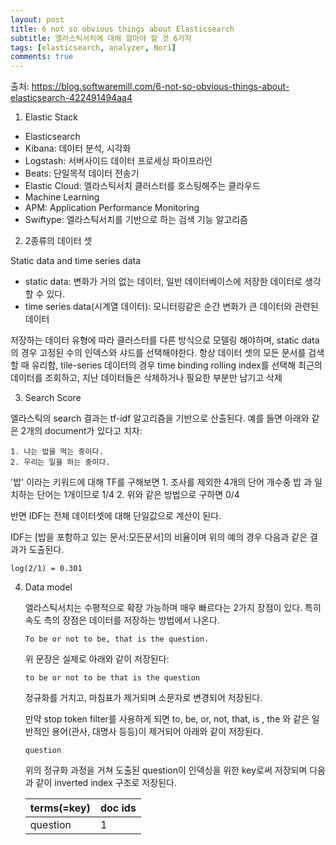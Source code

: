```yaml
---
layout: post
title: 6 not so obvious things about Elasticsearch
subtitle: 엘라스틱서치에 대해 알아야 할 것 6가지
tags: [elasticsearch, analyzer, Nori]
comments: true
---
```


출처: https://blog.softwaremill.com/6-not-so-obvious-things-about-elasticsearch-422491494aa4

1. Elastic Stack
  - Elasticsearch
  - Kibana: 데이터 분석, 시각화
  - Logstash: 서버사이드 데이터 프로세싱 파이프라인
  - Beats: 단일목적 데이터 전송기
  - Elastic Cloud: 엘라스틱서치 클러스터를 호스팅해주는 클라우드
  - Machine Learning
  - APM: Application Performance Monitoring
  - Swiftype: 엘라스틱서치를 기반으로 하는 검색 기능 알고리즘

2. 2종류의 데이터 셋

 Static data and time series data
 
 - static data: 변화가 거의 없는 데이터, 일반 데이터베이스에 저장한 데이터로 생각 할 수 있다.
 - time series data(시계열 데이터): 모니터링같은 순간 변화가 큰 데이터와 관련된 데이터
 
 저장하는 데이터 유형에 따라 클러스터를 다른 방식으로 모델링 해야하며, static data의 경우 고정된 수의 인덱스와 샤드를 선택해야한다. 
 항상 데이터 셋의 모든 문서를 검색할 때 유리함, 
 tile-series 데이터의 경우 time binding rolling index를 선택해 최근의 데이터를 조회하고, 지난 데이터들은 삭제하거나 필요한 부분만 남기고 삭제
 
3. Search Score
  
  엘라스틱의 search 결과는 tf-idf 알고리즘을 기반으로 산출된다.
  예를 들면 아래와 같은 2개의 document가 있다고 치자:
   
    1. 나는 밥을 먹는 중이다.
    2. 우리는 일을 하는 중이다.
  
  '밥' 이라는 키워드에 대해 TF를 구해보면
    1. 조사를 제외한 4개의 단어 개수중 밥 과 일치하는 단어는 1개이므로 1/4
    2. 위와 같은 방법으로 구하면 0/4
  
  반면 IDF는 전체 데이터셋에 대해 단일값으로 계산이 된다.
  
  IDF는 [밥을 포함하고 있는 문서:모든문서]의 비율이며 위의 예의 경우 다음과 같은 결과가 도출된다.
  ```
  log(2/1) = 0.301
  ```

4. Data model
  
    엘라스틱서치는 수평적으로 확장 가능하며 매우 빠르다는 2가지 장점이 있다. 특히 속도 측의 장점은 데이터를 저장하는 방법에서 나온다.
    
    ```
    To be or not to be, that is the question.
    ```
    
    위 문장은 실제로 아래와 같이 저장된다:
    
    ```
    to be or not to be that is the question
    ```
    
    정규화를 거치고, 마침표가 제거되며 소문자로 변경되어 저장된다.
    
    만약 stop token filter를 사용하게 되면 to, be, or, not, that, is , the 와 같은 일반적인 용어(관사, 대명사 등등)이 제거되어 아래와 같이 저장된다.
    
    ```
    question
    ```
    
    위의 정규화 과정을 거쳐 도출된 question이 인덱싱을 위한 key로써 저장되며 다음과 같이 inverted index 구조로 저장된다.
    
    |terms(=key)|doc ids|
    |:---|:---|
    question|1
    
    
    

